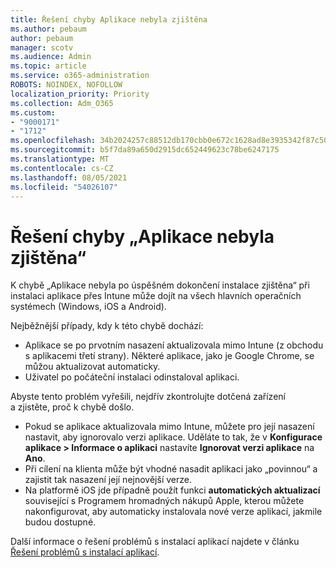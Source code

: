 ```yaml
---
title: Řešení chyby Aplikace nebyla zjištěna
ms.author: pebaum
author: pebaum
manager: scotv
ms.audience: Admin
ms.topic: article
ms.service: o365-administration
ROBOTS: NOINDEX, NOFOLLOW
localization_priority: Priority
ms.collection: Adm_O365
ms.custom:
- "9000171"
- "1712"
ms.openlocfilehash: 34b2024257c88512db170cbb0e672c1628ad8e3935342f87c5032492e1ad0259
ms.sourcegitcommit: b5f7da89a650d2915dc652449623c78be6247175
ms.translationtype: MT
ms.contentlocale: cs-CZ
ms.lasthandoff: 08/05/2021
ms.locfileid: "54026107"
---
```

# <a name="mitigate-the-application-was-not-detected-error"></a>Řešení chyby „Aplikace nebyla zjištěna“

K chybě „Aplikace nebyla po úspěšném dokončení instalace zjištěna“ při instalaci aplikace přes Intune může dojít na všech hlavních operačních systémech (Windows, iOS a Android).

Nejběžnější případy, kdy k této chybě dochází:

- Aplikace se po prvotním nasazení aktualizovala mimo Intune (z obchodu s aplikacemi třetí strany). Některé aplikace, jako je Google Chrome, se můžou aktualizovat automaticky.
- Uživatel po počáteční instalaci odinstaloval aplikaci.

Abyste tento problém vyřešili, nejdřív zkontrolujte dotčená zařízení a zjistěte, proč k chybě došlo.

- Pokud se aplikace aktualizovala mimo Intune, můžete pro její nasazení nastavit, aby ignorovalo verzi aplikace. Uděláte to tak, že v **Konfigurace aplikace > Informace o aplikaci** nastavíte **Ignorovat verzi aplikace** na **Ano**.
- Při cílení na klienta může být vhodné nasadit aplikaci jako „povinnou“ a zajistit tak nasazení její nejnovější verze.
- Na platformě iOS jde případně použít funkci **automatických aktualizací** související s Programem hromadných nákupů Apple, kterou můžete nakonfigurovat, aby automaticky instalovala nové verze aplikací, jakmile budou dostupné.

Další informace o řešení problémů s instalací aplikací najdete v článku [Řešení problémů s instalací aplikací](https://docs.microsoft.com/intune/troubleshoot-app-install).
